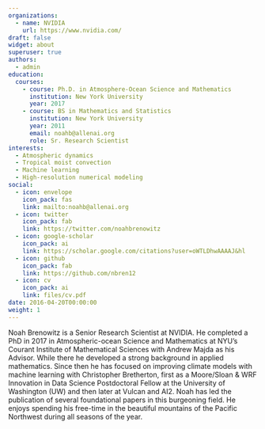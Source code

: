 ```yaml
---
organizations:
  - name: NVIDIA
    url: https://www.nvidia.com/
draft: false
widget: about
superuser: true
authors:
  - admin
education:
  courses:
    - course: Ph.D. in Atmosphere-Ocean Science and Mathematics
      institution: New York University
      year: 2017
    - course: BS in Mathematics and Statistics
      institution: New York University
      year: 2011
      email: noahb@allenai.org
      role: Sr. Research Scientist
interests:
  - Atmospheric dynamics
  - Tropical moist convection
  - Machine learning
  - High-resolution numerical modeling
social:
  - icon: envelope
    icon_pack: fas
    link: mailto:noahb@allenai.org
  - icon: twitter
    icon_pack: fab
    link: https://twitter.com/noahbrenowitz
  - icon: google-scholar
    icon_pack: ai
    link: https://scholar.google.com/citations?user=oWTLDhwAAAAJ&hl
  - icon: github
    icon_pack: fab
    link: https://github.com/nbren12
  - icon: cv
    icon_pack: ai
    link: files/cv.pdf
date: 2016-04-20T00:00:00
weight: 1
---
```

Noah Brenowitz is a Senior Research Scientist at NVIDIA.
He completed a PhD in 2017 in Atmospheric-ocean Science and Mathematics at NYU’s Courant Institute of Mathematical Sciences with Andrew Majda as his Advisor. While there he developed a strong background in applied mathematics. Since then he has focused on improving climate models with machine learning with Christopher Bretherton, first as a Moore/Sloan & WRF Innovation in Data Science Postdoctoral Fellow at the University of Washington (UW) and then later at Vulcan and AI2.
Noah has led the publication of several foundational papers in this burgeoning field. He enjoys spending his free-time in the beautiful mountains of the Pacific Northwest during all seasons of the year.
